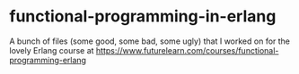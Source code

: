 # functional-programming-in-erlang
A bunch of files (some good, some bad, some ugly) that I worked on for the lovely Erlang course at https://www.futurelearn.com/courses/functional-programming-erlang
